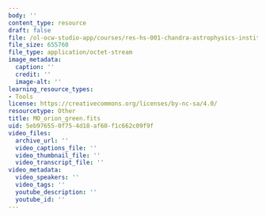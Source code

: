```yaml
---
body: ''
content_type: resource
draft: false
file: /ol-ocw-studio-app/courses/res-hs-001-chandra-astrophysics-institute/mo_orion_green.fits
file_size: 655760
file_type: application/octet-stream
image_metadata:
  caption: ''
  credit: ''
  image-alt: ''
learning_resource_types:
- Tools
license: https://creativecommons.org/licenses/by-nc-sa/4.0/
resourcetype: Other
title: MO_orion_green.fits
uid: 5eb97655-0f75-4d18-af60-f1c662c09f9f
video_files:
  archive_url: ''
  video_captions_file: ''
  video_thumbnail_file: ''
  video_transcript_file: ''
video_metadata:
  video_speakers: ''
  video_tags: ''
  youtube_description: ''
  youtube_id: ''
---
```

